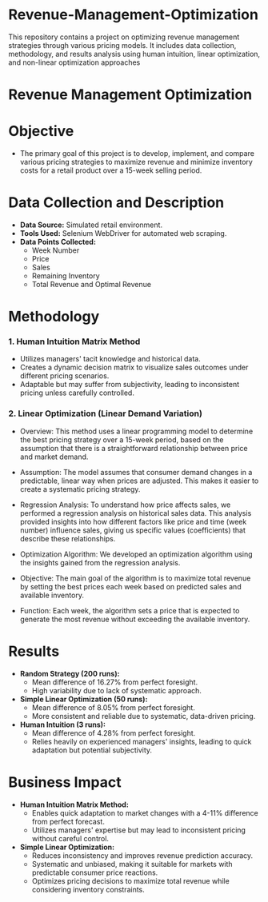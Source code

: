 # Revenue-Management-Optimization
This repository contains a project on optimizing revenue management strategies through various pricing models. It includes data collection, methodology, and results analysis using human intuition, linear optimization, and non-linear optimization approaches

# Revenue Management Optimization

# Objective
- The primary goal of this project is to develop, implement, and compare various pricing strategies to maximize revenue and minimize inventory costs for a retail product over a 15-week selling period.

# Data Collection and Description
- **Data Source:** Simulated retail environment.
- **Tools Used:** Selenium WebDriver for automated web scraping.
- **Data Points Collected:**
  - Week Number
  - Price
  - Sales
  - Remaining Inventory
  - Total Revenue and Optimal Revenue

# Methodology
### 1. Human Intuition Matrix Method
- Utilizes managers' tacit knowledge and historical data.
- Creates a dynamic decision matrix to visualize sales outcomes under different pricing scenarios.
- Adaptable but may suffer from subjectivity, leading to inconsistent pricing unless carefully controlled.

### 2. Linear Optimization (Linear Demand Variation)
- Overview:
This method uses a linear programming model to determine the best pricing strategy over a 15-week period, based on the assumption that there is a straightforward relationship between price and market demand.

- Assumption:
The model assumes that consumer demand changes in a predictable, linear way when prices are adjusted. This makes it easier to create a systematic pricing strategy.
- Regression Analysis:
To understand how price affects sales, we performed a regression analysis on historical sales data.
This analysis provided insights into how different factors like price and time (week number) influence sales, giving us specific values (coefficients) that describe these relationships.
- Optimization Algorithm:
We developed an optimization algorithm using the insights gained from the regression analysis.
- Objective: The main goal of the algorithm is to maximize total revenue by setting the best prices each week based on predicted sales and available inventory.
- Function: Each week, the algorithm sets a price that is expected to generate the most revenue without exceeding the available inventory.

# Results
- **Random Strategy (200 runs):**
  - Mean difference of 16.27% from perfect foresight.
  - High variability due to lack of systematic approach.
- **Simple Linear Optimization (50 runs):**
  - Mean difference of 8.05% from perfect foresight.
  - More consistent and reliable due to systematic, data-driven pricing.
- **Human Intuition (3 runs):**
  - Mean difference of 4.28% from perfect foresight.
  - Relies heavily on experienced managers' insights, leading to quick adaptation but potential subjectivity.

# Business Impact
- **Human Intuition Matrix Method:**
  - Enables quick adaptation to market changes with a 4-11% difference from perfect forecast.
  - Utilizes managers' expertise but may lead to inconsistent pricing without careful control.
- **Simple Linear Optimization:**
  - Reduces inconsistency and improves revenue prediction accuracy.
  - Systematic and unbiased, making it suitable for markets with predictable consumer price reactions.
  - Optimizes pricing decisions to maximize total revenue while considering inventory constraints.
  


